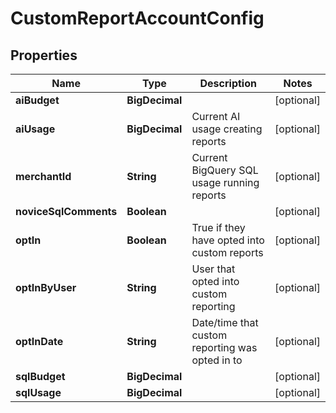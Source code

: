 

# CustomReportAccountConfig


## Properties

| Name | Type | Description | Notes |
|------------ | ------------- | ------------- | -------------|
|**aiBudget** | **BigDecimal** |  |  [optional] |
|**aiUsage** | **BigDecimal** | Current AI usage creating reports |  [optional] |
|**merchantId** | **String** | Current BigQuery SQL usage running reports |  [optional] |
|**noviceSqlComments** | **Boolean** |  |  [optional] |
|**optIn** | **Boolean** | True if they have opted into custom reports |  [optional] |
|**optInByUser** | **String** | User that opted into custom reporting |  [optional] |
|**optInDate** | **String** | Date/time that custom reporting was opted in to |  [optional] |
|**sqlBudget** | **BigDecimal** |  |  [optional] |
|**sqlUsage** | **BigDecimal** |  |  [optional] |



